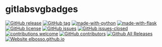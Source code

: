 # gitlabsvgbadges

<!---
[![start with why](https://img.shields.io/badge/start%20with-why%3F-brightgreen.svg?style=flat)](http://www.ted.com/talks/simon_sinek_how_great_leaders_inspire_action)
--->
[![GitHub release](https://img.shields.io/github/release/elbosso/gitlabsvgbadges/all.svg?maxAge=1)](https://GitHub.com/elbosso/gitlabsvgbadges/releases/)
[![GitHub tag](https://img.shields.io/github/tag/elbosso/gitlabsvgbadges.svg)](https://GitHub.com/elbosso/gitlabsvgbadges/tags/)
[![made-with-python](https://img.shields.io/badge/Made%20with-Python-1f425f.svg)](https://www.python.org/)
[![made-with-flask](https://img.shields.io/badge/made%20with-flask-blueviolet)](https://flask.palletsprojects.com/en/1.1.x/quickstart/)
[![GitHub license](https://img.shields.io/github/license/elbosso/gitlabsvgbadges.svg)](https://github.com/elbosso/gitlabsvgbadges/blob/master/LICENSE)
[![GitHub issues](https://img.shields.io/github/issues/elbosso/gitlabsvgbadges.svg)](https://GitHub.com/elbosso/gitlabsvgbadges/issues/)
[![GitHub issues-closed](https://img.shields.io/github/issues-closed/elbosso/gitlabsvgbadges.svg)](https://GitHub.com/elbosso/gitlabsvgbadges/issues?q=is%3Aissue+is%3Aclosed)
[![contributions welcome](https://img.shields.io/badge/contributions-welcome-brightgreen.svg?style=flat)](https://github.com/elbosso/gitlabsvgbadges/issues)
[![GitHub contributors](https://img.shields.io/github/contributors/elbosso/gitlabsvgbadges.svg)](https://GitHub.com/elbosso/gitlabsvgbadges/graphs/contributors/)
[![Github All Releases](https://img.shields.io/github/downloads/elbosso/gitlabsvgbadges/total.svg)](https://github.com/elbosso/gitlabsvgbadges)
[![Website elbosso.github.io](https://img.shields.io/website-up-down-green-red/https/elbosso.github.io.svg)](https://elbosso.github.io/)

